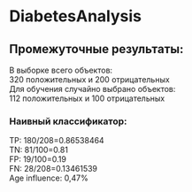 # DiabetesAnalysis
## Промежуточные результаты:
В выборке всего объектов: <br>
320 положительных и 200 отрицательных <br>
Для обучения случайно выбрано объектов: <br>
112 положительных и 100 отрицательных <br>
### Наивный классификатор:
TP: 180/208=0.86538464 <br>
TN: 81/100=0.81 <br>
FP: 19/100=0.19 <br>
FN: 28/208=0.13461539 <br>
Age influence: 0,47% <br>